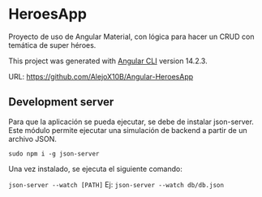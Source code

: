 # HeroesApp
Proyecto de uso de Angular Material, con lógica para hacer un CRUD con temática de super héroes.

This project was generated with [Angular CLI](https://github.com/angular/angular-cli) version 14.2.3.

URL: https://github.com/AlejoX10B/Angular-HeroesApp

## Development server
Para que la aplicación se pueda ejecutar, se debe de instalar json-server. Este módulo permite
ejecutar una simulación de backend a partir de un archivo JSON.

```sudo npm i -g json-server```

Una vez instalado, se ejecuta el siguiente comando:

```json-server --watch [PATH]```
Ej: ```json-server --watch db/db.json```
